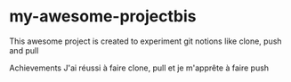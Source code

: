 # my-awesome-projectbis

This awesome project is created to experiment git notions like clone, push and pull

Achievements
J'ai réussi à faire clone, pull et je m'apprête à faire push

